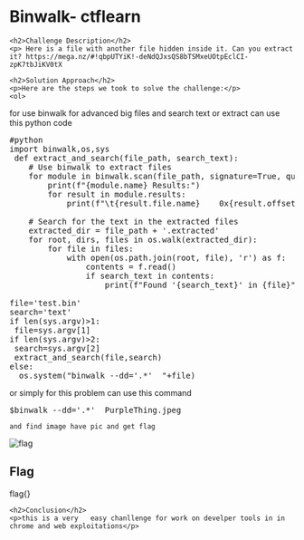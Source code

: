 
<!DOCTYPE html>
<html>

<body>
    <h1>Binwalk- ctflearn</h1>

    <h2>Challenge Description</h2>
    <p> Here is a file with another file hidden inside it. Can you extract it? https://mega.nz/#!qbpUTYiK!-deNdQJxsQS8bTSMxeUOtpEclCI-zpK7tbJiKV0tX
 
</p>
 
    <h2>Solution Approach</h2>
    <p>Here are the steps we took to solve the challenge:</p>
    <ol>
for use binwalk for advanced big files and search text or extract can use this python code
<pre>
#python
import binwalk,os,sys
 def extract_and_search(file_path, search_text):
    # Use binwalk to extract files
    for module in binwalk.scan(file_path, signature=True, quiet=False, extract=True):
        print(f"{module.name} Results:")
        for result in module.results:
            print(f"\t{result.file.name}    0x{result.offset:X}    {result.description}")

    # Search for the text in the extracted files
    extracted_dir = file_path + '.extracted'
    for root, dirs, files in os.walk(extracted_dir):
        for file in files:
            with open(os.path.join(root, file), 'r') as f:
                contents = f.read()
                if search_text in contents:
                    print(f"Found '{search_text}' in {file}")

file='test.bin'
search='text'
if len(sys.argv)>1:
 file=sys.argv[1]
if len(sys.argv)>2:
 search=sys.argv[2]
 extract_and_search(file,search)
else:
  os.system("binwalk --dd='.*'  "+file)
</pre>
or simply for this problem can use this command
<pre>
$binwalk --dd='.*'  PurpleThing.jpeg
</pre>
    and find image have pic and get flag
 <img src=" https://cybersecctf.github.io/blog/2024/practice/ctflearn/Binwalk/25795.jpg" alt="flag" class="inline"/>
    </ol> 
<br>
    <h2>Flag</h2>
    <p class="flag">flag{}
</p>

    <h2>Conclusion</h2>
    <p>this is a very   easy chanllenge for work on develper tools in in chrome and web exploitations</p>
</body>
</html>


